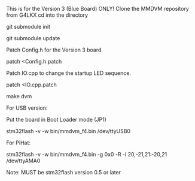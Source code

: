This is for the Version 3 (Blue Board) ONLY!
Clone the MMDVM repository from G4LKX
cd into the directory

git submodule init

git submodule update

Patch Config.h for the Version 3 board.

patch <Config.h.patch

Patch IO.cpp to change the startup LED sequence.

patch <IO.cpp.patch

make dvm

For USB version:

Put the board in Boot Loader mode (JP1)

stm32flash -v -w bin/mmdvm_f4.bin /dev/ttyUSB0


For PiHat:

stm32flash -v -w bin/mmdvm_f4.bin -g 0x0 -R -i 20,-21,21:-20,21 /dev/ttyAMA0

Note:
MUST be stm32flash version 0.5 or later 
